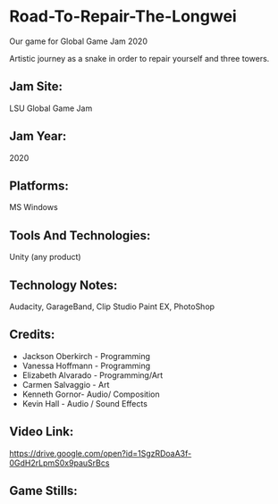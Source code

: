 # Road-To-Repair-The-Longwei
Our game for Global Game Jam 2020


Artistic journey as a snake in order to repair yourself and three towers.
## Jam Site: 
LSU Global Game Jam
## Jam Year: 
2020
## Platforms: 
MS Windows
## Tools And Technologies: 
Unity (any product)
## Technology Notes: 
Audacity, GarageBand, Clip Studio Paint EX, PhotoShop
## Credits: 
- Jackson Oberkirch - Programming
- Vanessa Hoffmann - Programming 
- Elizabeth Alvarado - Programming/Art 
- Carmen Salvaggio - Art
- Kenneth Gornor- Audio/ Composition
- Kevin Hall - Audio / Sound Effects 

## Video Link: 
https://drive.google.com/open?id=1SgzRDoaA3f-0GdH2rLpmS0x9pauSrBcs

## Game Stills: 
